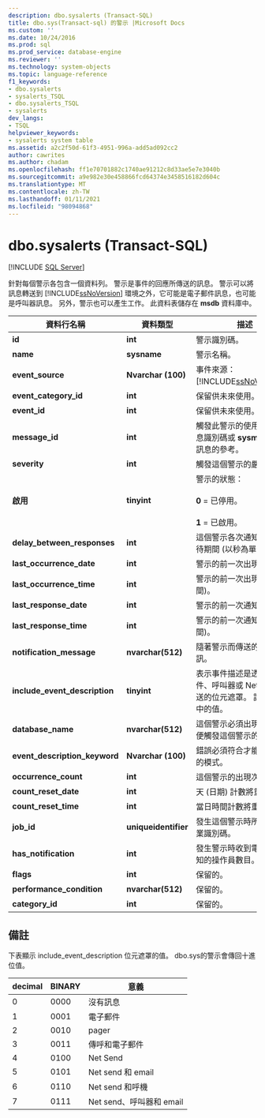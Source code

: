 ```yaml
---
description: dbo.sysalerts (Transact-SQL)
title: dbo.sys(Transact-sql) 的警示 |Microsoft Docs
ms.custom: ''
ms.date: 10/24/2016
ms.prod: sql
ms.prod_service: database-engine
ms.reviewer: ''
ms.technology: system-objects
ms.topic: language-reference
f1_keywords:
- dbo.sysalerts
- sysalerts_TSQL
- dbo.sysalerts_TSQL
- sysalerts
dev_langs:
- TSQL
helpviewer_keywords:
- sysalerts system table
ms.assetid: a2c2f50d-61f3-4951-996a-add5ad092cc2
author: cawrites
ms.author: chadam
ms.openlocfilehash: ff1e70701882c1740ae91212c8d33ae5e7e3040b
ms.sourcegitcommit: a9e982e30e458866fcd64374e3458516182d604c
ms.translationtype: MT
ms.contentlocale: zh-TW
ms.lasthandoff: 01/11/2021
ms.locfileid: "98094868"
---
```

# <a name="dbosysalerts-transact-sql"></a>dbo.sysalerts (Transact-SQL)
[!INCLUDE [SQL Server](../../includes/applies-to-version/sqlserver.md)]

  針對每個警示各包含一個資料列。 警示是事件的回應所傳送的訊息。 警示可以將訊息轉送到 [!INCLUDE[ssNoVersion](../../includes/ssnoversion-md.md)] 環境之外，它可能是電子郵件訊息，也可能是呼叫器訊息。 另外，警示也可以產生工作。  此資料表儲存在 **msdb** 資料庫中。
  
|資料行名稱|資料類型|描述|  
|-----------------|---------------|-----------------|  
|**id**|**int**|警示識別碼。|  
|**name**|**sysname**|警示名稱。|  
|**event_source**|**Nvarchar (100)**|事件來源：[!INCLUDE[ssNoVersion](../../includes/ssnoversion-md.md)]。|  
|**event_category_id**|**int**|保留供未來使用。|  
|**event_id**|**int**|保留供未來使用。|  
|**message_id**|**int**|觸發此警示的使用者自訂訊息識別碼或 **sysmessages** 訊息的參考。|  
|**severity**|**int**|觸發這個警示的嚴重性。|  
|**啟用**|**tinyint**|警示的狀態：<br /><br /> **0** = 已停用。<br /><br /> **1** = 已啟用。|  
|**delay_between_responses**|**int**|這個警示各次通知之間的等待期間 (以秒為單位)。|  
|**last_occurrence_date**|**int**|警示的前一次出現 (日期)。|  
|**last_occurrence_time**|**int**|警示的前一次出現 (日期時間)。|  
|**last_response_date**|**int**|警示的前一次通知 (日期)。|  
|**last_response_time**|**int**|警示的前一次通知 (日期時間)。|  
|**notification_message**|**nvarchar(512)**|隨著警示而傳送的其他資訊。|  
|**include_event_description**|**tinyint**|表示事件描述是透過電子郵件、呼叫器或 Net send 傳送的位元遮罩。 請參閱下圖中的值。|  
|**database_name**|**nvarchar(512)**|這個警示必須出現在其中以便觸發這個警示的資料庫。|  
|**event_description_keyword**|**Nvarchar (100)**|錯誤必須符合才能觸發警示的模式。|  
|**occurrence_count**|**int**|這個警示的出現次數。|  
|**count_reset_date**|**int**|天 (日期) 計數將重設為 **0**。|  
|**count_reset_time**|**int**|當日時間計數將重設為 **0**。|  
|**job_id**|**uniqueidentifier**|發生這個警示時所執行的作業識別碼。|  
|**has_notification**|**int**|發生警示時收到電子郵件通知的操作員數目。|  
|**flags**|**int**|保留的。|  
|**performance_condition**|**nvarchar(512)**|保留的。|  
|**category_id**|**int**|保留的。|  
  
 ## <a name="remarks"></a>備註

下表顯示 include_event_description 位元遮罩的值。 dbo.sys的警示會傳回十進位值。 

|decimal | BINARY | 意義 |
|------|------|------|
|0 |0000 |沒有訊息 |
|1 |0001 |電子郵件 |
|2 |0010 |pager |
|3 |0011 |傳呼和電子郵件 |
|4 |0100 |Net Send |
|5 |0101 |Net send 和 email |
|6 |0110 |Net send 和呼機 |
|7 |0111 |Net send、呼叫器和 email |
  
